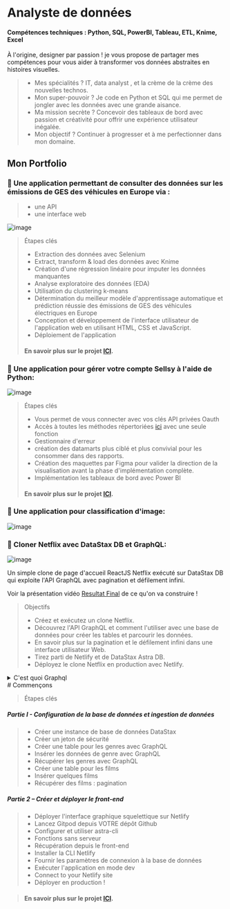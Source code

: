 # Analyste de données 
#### Compétences techniques : Python, SQL, PowerBI, Tableau, ETL, Knime, Excel
À l'origine, designer par passion ! je vous propose de partager mes compétences pour vous aider à transformer vos données abstraites en histoires visuelles.
> - Mes spécialités ? IT, data analyst , et la crème de la crème des nouvelles technos.
> - Mon super-pouvoir ? Je code en Python et SQL qui me permet de jongler avec les données avec une grande aisance.
> - Ma mission secrète ? Concevoir des tableaux de bord avec passion et créativité pour offrir une expérience utilisateur inégalée.
> - Mon objectif ? Continuer à progresser et à me perfectionner dans mon domaine.

## Mon Portfolio 
### :bookmark_tabs: Une application permettant de consulter des données sur les émissions de GES des véhicules en Europe via :
> - une API
> - une interface web

![image](https://github.com/Ochamem/portfolio/assets/145020975/ec8418c6-5431-4245-a57c-b778ccb6b7ad)

> Étapes clés
> - Extraction des données avec Selenium
> - Extract, transform & load des données avec Knime
> - Création d'une régression linéaire pour imputer les données manquantes
> - Analyse exploratoire des données (EDA)
> - Utilisation du clustering k-means
> - Détermination du meilleur modèle d'apprentissage automatique et prédiction réussie des émissions de GES des véhicules électriques en Europe
> - Conception et développement de l'interface utilisateur de l'application web en utilisant HTML, CSS et JavaScript.
> - Déploiement de l'application
> #### En savoir plus sur le projet [ICI](https://github.com/Ochamem/portfolio/tree/main/Projet%201).

### :bookmark_tabs: Une application pour gérer votre compte Sellsy à l'aide de Python:
![image](https://github.com/Ochamem/portfolio/assets/145020975/9ad4ce28-6b4c-44f5-ad0c-7f4dd6ff8a5d)

> Étapes clés
> - Vous permet de vous connecter avec vos clés API privées Oauth
> - Accès à toutes les méthodes répertoriées [ici](https://api.sellsy.com/documentation/methods) avec une seule fonction
> - Gestionnaire d'erreur
> - création des datamarts plus ciblé et plus convivial pour les consommer dans des rapports.
> - Création des maquettes par Figma pour valider la direction de la visualisation avant la phase d'implémentation complète.
> - Implémentation les tableaux de bord avec Power BI
> #### En savoir plus sur le projet [ICI](https://github.com/Ochamem/portfolio/tree/main/Projet%202).

### :bookmark_tabs: Une application pour classification d'image:
![image](https://github.com/Ochamem/portfolio/assets/145020975/dc4e3b05-e299-4063-8238-a00991cdc25c)

### :bookmark_tabs: Cloner Netflix avec DataStax DB et GraphQL:
![image](https://github.com/Ochamem/portfolio/assets/145020975/4902f80f-7c5d-4447-8b65-6293a318792d)

Un simple clone de page d'accueil ReactJS Netflix exécuté sur DataStax DB qui exploite l'API GraphQL avec pagination et défilement infini.

Voir la présentation vidéo [Resultat Final](https://glittery-twilight-7ada8e.netlify.app/) de ce qu'on va construire !

> Objectifs
> - Créez et exécutez un clone Netflix.
> - Découvrez l'API GraphQL et comment l'utiliser avec une base de données pour créer les tables et parcourir les données.
> - En savoir plus sur la pagination et le défilement infini dans une interface utilisateur Web.
> - Tirez parti de Netlify et de DataStax Astra DB.
> - Déployez le clone Netflix en production avec Netlify.
<details><summary>C'est quoi Graphql</summary>
GraphQL est un langage de requête de données open source développé par Facebook en 2012 pour simplifier la communication entre les applications frontales et les serveurs de données. Contrairement aux API REST traditionnelles, GraphQL permet aux clients de spécifier précisément les données dont ils ont besoin, ce qui évite le surchargement de l'API avec des requêtes multiples et redondantes.

Avec GraphQL, les clients peuvent interroger une API pour récupérer uniquement les données nécessaires à leur application, ce qui peut réduire considérablement la quantité de données transférées et améliorer les performances. GraphQL fournit également une documentation complète pour l'API, ce qui facilite la compréhension et l'utilisation de l'API par les développeurs.

En somme, GraphQL est un langage de requête flexible et efficace pour les API qui permet aux clients de spécifier exactement les données dont ils ont besoin, en évitant le gaspillage de ressources et en améliorant les performances.

</details>
# Commençons

> Étapes clés

##### Partie I - Configuration de la base de données et ingestion de données
> - Créer une instance de base de données DataStax
> - Créer un jeton de sécurité
> - Créer une table pour les genres avec GraphQL
> - Insérer les données de genre avec GraphQL
> - Récupérer les genres avec GraphQL
> - Créer une table pour les films
> - Insérer quelques films
> - Récupérer des films : pagination

##### Partie 2 – Créer et déployer le front-end

> - Déployer l'interface graphique squelettique sur Netlify
> - Lancez Gitpod depuis VOTRE dépôt Github
> - Configurer et utiliser astra-cli
> - Fonctions sans serveur
> - Récupération depuis le front-end
> - Installer la CLI Netlify
> - Fournir les paramètres de connexion à la base de données
> - Exécuter l'application en mode dev
> - Connect to your Netlify site
> - Déployer en production !

> #### En savoir plus sur le projet [ICI](https://github.com/Ochamem/portfolio/tree/main/Projet%205).


